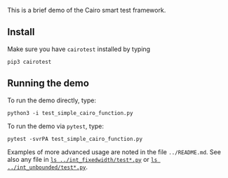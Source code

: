 This is a brief demo of the Cairo smart test framework.

## Install

Make sure you have `cairotest` installed by typing
```
pip3 cairotest
```

## Running the demo

To run the demo directly, type:
```
python3 -i test_simple_cairo_function.py
```

To run the demo via `pytest`, type:
```
pytest -svrPA test_simple_cairo_function.py
```

Examples of more advanced usage are noted in the file `../README.md`.  See also any file in [`ls ../int_fixedwidth/test*.py`](https://github.com/bellissimogiorno/cairo-integer-types/tree/main/int_fixedwidth) or [`ls ../int_unbounded/test*.py`](https://github.com/bellissimogiorno/cairo-integer-types/tree/main/int_unbounded).
